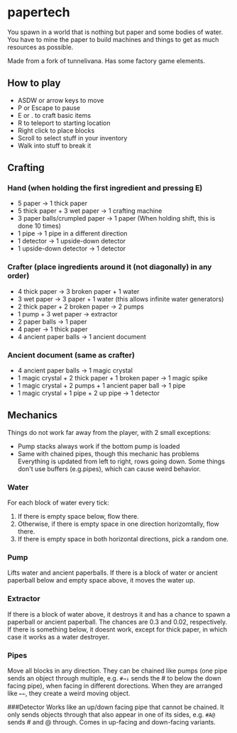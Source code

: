 # papertech
You spawn in a world that is nothing but paper and some bodies of water. You have to mine the paper to build machines and things to get as much resources as possible.

Made from a fork of tunnelivana. Has some factory game elements.




## How to play

- ASDW or arrow keys to move
- P or Escape to pause
- E or . to craft basic items
- R to teleport to starting location
- Right click to place blocks
- Scroll to select stuff in your inventory
- Walk into stuff to break it




## Crafting

### Hand (when holding the first ingredient and pressing E)

- 5 paper → 1 thick paper
- 5 thick paper + 3 wet paper → 1 crafting machine
- 3 paper balls/crumpled paper → 1 paper (When holding shift, this is done 10 times)
- 1 pipe → 1 pipe in a different direction
- 1 detector → 1 upside-down detector
- 1 upside-down detector → 1 detector

### Crafter (place ingredients around it (not diagonally) in any order)

- 4 thick paper → 3 broken paper + 1 water
- 3 wet paper → 3 paper + 1 water (this allows infinite water generators)
- 2 thick paper + 2 broken paper → 2 pumps
- 1 pump + 3 wet paper → extractor
- 2 paper balls → 1 paper
- 4 paper → 1 thick paper
- 4 ancient paper balls → 1 ancient document

### Ancient document (same as crafter)

- 4 ancient paper balls → 1 magic crystal
- 1 magic crystal + 2 thick paper + 1 broken paper → 1 magic spike
- 1 magic crystal + 2 pumps + 1 ancient paper ball → 1 pipe
- 1 magic crystal + 1 pipe + 2 up pipe → 1 detector 



## Mechanics

Things do not work far away from the player, with 2 small exceptions:
- Pump stacks always work if the bottom pump is loaded
- Same with chained pipes, though this mechanic has problems
Everything is updated from left to right, rows going down. Some things don't use buffers (e.g.pipes), which can cause weird behavior.

### Water
For each block of water every tick:
1. If there is empty space below, flow there.
2. Otherwise, if there is empty space in one direction horizomtally, flow there.
3. If there is empty space in both horizontal directions, pick a random one.

### Pump
Lifts water and ancient paperballs. If there is a block of water or ancient paperball below and empty space above, it moves the water up.

### Extractor
If there is a block of water above, it destroys it and has a chance to spawn a paperball or ancient paperball. The chances are 0.3 and 0.02, respectively. If there is something below, it doesnt work, except for thick paper, in which case it works as a water destroyer.

### Pipes
Move all blocks in any direction. They can be chained like pumps (one pipe sends an object through multiple, e.g. `#→↓` sends the # to below the down facing pipe), when facing in different dorections. When they are arranged like `←←`, they create a weird moving object.

###Detector
Works like an up/down facing pipe that cannot be chained. It only sends objects through that also appear in one of its sides, e.g. `#A@` sends # and @ through. Comes in up-facing and down-facing variants.
